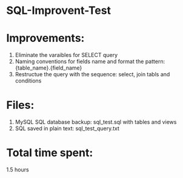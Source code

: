 # SQL-Improvent-Test

Improvements:
=============
1. Eliminate the varaibles for SELECT query
2. Naming conventions for fields name and format the pattern: {table_name}.{field_name}
3. Restructue the query with the sequence: select, join tabls and conditions

Files:
=====
1. MySQL SQL database backup: sql_test.sql with tables and views
2. SQL saved in plain text: sql_test_query.txt

Total time spent:
==
1.5 hours
